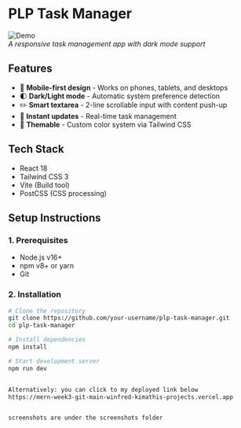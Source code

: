 # PLP Task Manager

![Demo](https://i.imgur.com/JfQi6UH.gif)  
*A responsive task management app with dark mode support*

## Features
- 📱 **Mobile-first design** - Works on phones, tablets, and desktops
- 🌓 **Dark/Light mode** - Automatic system preference detection
- ✏️ **Smart textarea** - 2-line scrollable input with content push-up
- 🚀 **Instant updates** - Real-time task management
- 🎨 **Themable** - Custom color system via Tailwind CSS

## Tech Stack
- React 18
- Tailwind CSS 3
- Vite (Build tool)
- PostCSS (CSS processing)

## Setup Instructions

### 1. Prerequisites
- Node.js v16+
- npm v8+ or yarn
- Git

### 2. Installation
```bash
# Clone the repository
git clone https://github.com/your-username/plp-task-manager.git
cd plp-task-manager

# Install dependencies
npm install

# Start development server
npm run dev


Alternatively: you can click to my deployed link below
https://mern-week3-git-main-winfred-kimathis-projects.vercel.app


screenshots are under the screenshots folder

